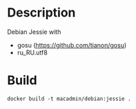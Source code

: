 # Description

Debian Jessie with
- gosu (https://github.com/tianon/gosu)
- ru_RU.utf8

# Build

```
docker build -t macadmin/debian:jessie .
```
